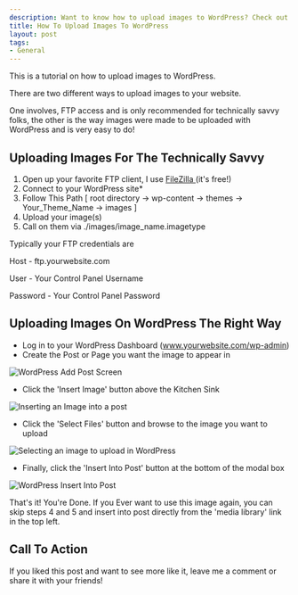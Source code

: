 ```yaml
--- 
description: Want to know how to upload images to WordPress? Check out this WordPress tutorial which will walk you through the whole process.
title: How To Upload Images To WordPress
layout: post
tags: 
- General
---
```

This is a tutorial on how to upload images to WordPress.

There are two different ways to upload images to your website.

One involves, FTP access and is only recommended for technically savvy folks, the other is the way images were made to be uploaded with WordPress and is very easy to do!
## Uploading Images For The Technically Savvy

1. Open up your favorite FTP client, I use <a href="http://filezilla-project.org/">FileZilla </a>(it's free!)
2. Connect to your WordPress site*
3. Follow This Path [ root directory -&gt; wp-content -&gt; themes -&gt; Your_Theme_Name -&gt; images ]
4. Upload your image(s)
5. Call on them via ./images/image_name.imagetype

Typically your FTP credentials are

Host - ftp.yourwebsite.com

User - Your Control Panel Username

Password - Your Control Panel Password

## Uploading Images On WordPress The Right Way

+ Log in to your WordPress Dashboard (www.yourwebsite.com/wp-admin)
+ Create the Post or Page you want the image to appear in

<div class="img-wrap"><img class="aligncenter size-full wp-image-490" style="margin: 0 auto;" title="How To Upload Images To WordPress" src="{{ site.url }}/images/Untitled-1.jpg" alt="WordPress Add Post Screen" /></div>

+ Click the 'Insert Image' button above the Kitchen Sink

<div class="img-wrap"><img class="aligncenter size-full wp-image-491" title="How To Upload Images To WordPress 2" src="{{ site.url }}/images/Untitled-2.jpg" alt="Inserting an Image into a post" /></div>

+ Click the 'Select Files' button and browse to the image you want to upload

<div class="img-wrap"><img class="aligncenter size-full wp-image-493" title="How To Upload Images To WordPress 3" src="{{ site.url }}/images/Untitled-3.jpg" alt="Selecting an image to upload in WordPress" /></div>

+ Finally, click the 'Insert Into Post' button at the bottom of the modal box

<div class="img-wrap"><img class="aligncenter size-full wp-image-494" title="How To Upload Images To WordPress 4" src="{{ site.url }}/images/Untitled-4.jpg" alt="WordPress Insert Into Post" /></div>

That's it! You're Done. If you Ever want to use this image again, you can skip steps 4 and 5 and insert into post directly from the 'media library' link in the top left.

## Call To Action

If you liked this post and want to see more like it, leave me a comment or share it with your friends!